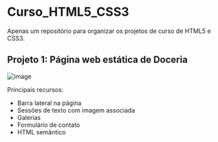 # Curso_HTML5_CSS3
Apenas um repositório para organizar os projetos de curso de HTML5 e CSS3.

## Projeto 1: Página web estática de Doceria
![image](https://user-images.githubusercontent.com/16614976/163091283-37edd72b-c703-413a-895c-d7c795aa9d8e.png)

Principais recursos:
- Barra lateral na página
- Sessões de texto com imagem associada
- Galerias
- Formulário de contato
- HTML semântico
